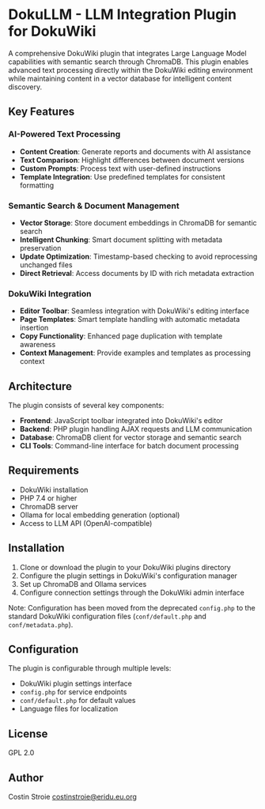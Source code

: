 # DokuLLM - LLM Integration Plugin for DokuWiki

A comprehensive DokuWiki plugin that integrates Large Language Model capabilities with semantic search through ChromaDB. This plugin enables advanced text processing directly within the DokuWiki editing environment while maintaining content in a vector database for intelligent content discovery.

## Key Features

### AI-Powered Text Processing
- **Content Creation**: Generate reports and documents with AI assistance
- **Text Comparison**: Highlight differences between document versions
- **Custom Prompts**: Process text with user-defined instructions
- **Template Integration**: Use predefined templates for consistent formatting

### Semantic Search & Document Management
- **Vector Storage**: Store document embeddings in ChromaDB for semantic search
- **Intelligent Chunking**: Smart document splitting with metadata preservation
- **Update Optimization**: Timestamp-based checking to avoid reprocessing unchanged files
- **Direct Retrieval**: Access documents by ID with rich metadata extraction

### DokuWiki Integration
- **Editor Toolbar**: Seamless integration with DokuWiki's editing interface
- **Page Templates**: Smart template handling with automatic metadata insertion
- **Copy Functionality**: Enhanced page duplication with template awareness
- **Context Management**: Provide examples and templates as processing context

## Architecture

The plugin consists of several key components:
- **Frontend**: JavaScript toolbar integrated into DokuWiki's editor
- **Backend**: PHP plugin handling AJAX requests and LLM communication
- **Database**: ChromaDB client for vector storage and semantic search
- **CLI Tools**: Command-line interface for batch document processing

## Requirements
- DokuWiki installation
- PHP 7.4 or higher
- ChromaDB server
- Ollama for local embedding generation (optional)
- Access to LLM API (OpenAI-compatible)

## Installation
1. Clone or download the plugin to your DokuWiki plugins directory
2. Configure the plugin settings in DokuWiki's configuration manager
3. Set up ChromaDB and Ollama services
4. Configure connection settings through the DokuWiki admin interface

Note: Configuration has been moved from the deprecated `config.php` to the standard DokuWiki configuration files (`conf/default.php` and `conf/metadata.php`).

## Configuration
The plugin is configurable through multiple levels:
- DokuWiki plugin settings interface
- `config.php` for service endpoints
- `conf/default.php` for default values
- Language files for localization

## License
GPL 2.0

## Author
Costin Stroie <costinstroie@eridu.eu.org>
